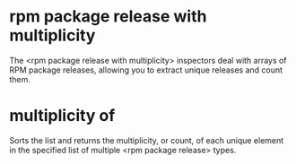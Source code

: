 # rpm package release with multiplicity

The &lt;rpm package release with multiplicity&gt; inspectors deal with arrays of RPM package releases, allowing you to extract unique releases and count them.

# multiplicity of <rpm package release with multiplicity>

Sorts the list and returns the multiplicity, or count, of each unique element in the specified list of multiple &lt;rpm package release&gt; types.
